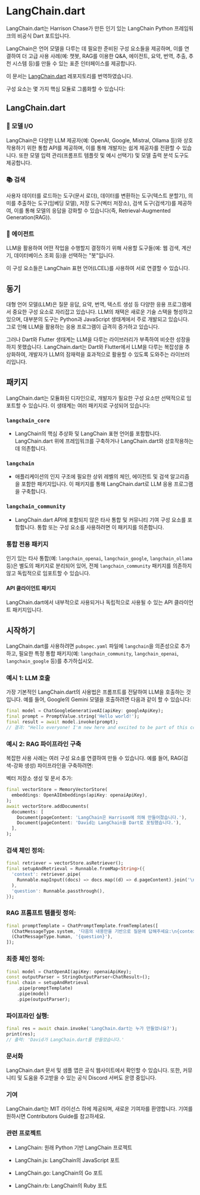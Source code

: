 # LangChain.dart

LangChain.dart는 Harrison Chase가 만든 인기 있는 LangChain Python 프레임워크의 비공식 Dart 포트입니다.

LangChain은 언어 모델을 다루는 데 필요한 준비된 구성 요소들을 제공하며, 이를 연결하여 더 고급 사용 사례(예: 챗봇, RAG를 이용한 Q&A, 에이전트, 요약, 번역, 추출, 추천 시스템 등)를 만들 수 있는 표준 인터페이스를 제공합니다.

이 문서는 [LangChain.dart](https://github.com/davidmigloz/langchain_dart) 레포지토리를 번역하였습니다.

구성 요소는 몇 가지 핵심 모듈로 그룹화할 수 있습니다:

## LangChain.dart

### 📃 모델 I/O
LangChain은 다양한 LLM 제공자(예: OpenAI, Google, Mistral, Ollama 등)와 상호작용하기 위한 통합 API를 제공하며, 이를 통해 개발자는 쉽게 제공자를 전환할 수 있습니다. 또한 모델 입력 관리(프롬프트 템플릿 및 예시 선택기) 및 모델 출력 분석 도구도 제공합니다.

### 📚 검색
사용자 데이터를 로드하는 도구(문서 로더), 데이터를 변환하는 도구(텍스트 분할기), 의미를 추출하는 도구(임베딩 모델), 저장 도구(벡터 저장소), 검색 도구(검색기)를 제공하여, 이를 통해 모델의 응답을 강화할 수 있습니다(즉, Retrieval-Augmented Generation(RAG)).

### 🤖 에이전트
LLM을 활용하여 어떤 작업을 수행할지 결정하기 위해 사용할 도구들(예: 웹 검색, 계산기, 데이터베이스 조회 등)을 선택하는 "봇"입니다.

이 구성 요소들은 LangChain 표현 언어(LCEL)를 사용하여 서로 연결할 수 있습니다.

## 동기

대형 언어 모델(LLM)은 질문 응답, 요약, 번역, 텍스트 생성 등 다양한 응용 프로그램에서 중요한 구성 요소로 자리잡고 있습니다. LLM의 채택은 새로운 기술 스택을 형성하고 있으며, 대부분의 도구는 Python과 JavaScript 생태계에서 주로 개발되고 있습니다. 그로 인해 LLM을 활용하는 응용 프로그램이 급격히 증가하고 있습니다.

그러나 Dart와 Flutter 생태계는 LLM을 다루는 라이브러리가 부족하여 비슷한 성장을 하지 못했습니다. LangChain.dart는 Dart와 Flutter에서 LLM을 다루는 복잡성을 추상화하여, 개발자가 LLM의 잠재력을 효과적으로 활용할 수 있도록 도와주는 라이브러리입니다.

## 패키지

LangChain.dart는 모듈화된 디자인으로, 개발자가 필요한 구성 요소만 선택적으로 임포트할 수 있습니다. 이 생태계는 여러 패키지로 구성되어 있습니다:

### `langchain_core`
- LangChain의 핵심 추상화 및 LangChain 표현 언어를 포함합니다. LangChain.dart 위에 프레임워크를 구축하거나 LangChain.dart와 상호작용하는 데 의존합니다.

### `langchain`
- 애플리케이션의 인지 구조에 필요한 상위 레벨의 체인, 에이전트 및 검색 알고리즘을 포함한 패키지입니다. 이 패키지를 통해 LangChain.dart로 LLM 응용 프로그램을 구축합니다.

### `langchain_community`
- LangChain.dart API에 포함되지 않은 타사 통합 및 커뮤니티 기여 구성 요소를 포함합니다. 통합 또는 구성 요소를 사용하려면 이 패키지를 의존합니다.

### 통합 전용 패키지
인기 있는 타사 통합(예: `langchain_openai`, `langchain_google`, `langchain_ollama` 등)은 별도의 패키지로 분리되어 있어, 전체 `langchain_community` 패키지를 의존하지 않고 독립적으로 임포트할 수 있습니다.

#### API 클라이언트 패키지
LangChain.dart에서 내부적으로 사용되거나 독립적으로 사용될 수 있는 API 클라이언트 패키지입니다.

## 시작하기

LangChain.dart를 사용하려면 `pubspec.yaml` 파일에 `langchain`을 의존성으로 추가하고, 필요한 특정 통합 패키지(예: `langchain_community`, `langchain_openai`, `langchain_google` 등)를 추가하십시오.

### 예시 1: LLM 호출

가장 기본적인 LangChain.dart의 사용법은 프롬프트를 전달하여 LLM을 호출하는 것입니다. 예를 들어, Google의 Gemini 모델을 호출하려면 다음과 같이 할 수 있습니다:

```dart
final model = ChatGoogleGenerativeAI(apiKey: googleApiKey);
final prompt = PromptValue.string('Hello world!');
final result = await model.invoke(prompt);
// 결과: "Hello everyone! I'm new here and excited to be part of this community."
```
### 예시 2: RAG 파이프라인 구축
복잡한 사용 사례는 여러 구성 요소를 연결하여 만들 수 있습니다. 예를 들어, RAG(검색-강화 생성) 파이프라인을 구축하려면:

벡터 저장소 생성 및 문서 추가:

```dart
final vectorStore = MemoryVectorStore(
  embeddings: OpenAIEmbeddings(apiKey: openaiApiKey),
);
await vectorStore.addDocuments(
  documents: [
    Document(pageContent: 'LangChain은 Harrison에 의해 만들어졌습니다.'),
    Document(pageContent: 'David는 LangChain을 Dart로 포팅했습니다.'),
  ],
);
```
### 검색 체인 정의:

```dart
final retriever = vectorStore.asRetriever();
final setupAndRetrieval = Runnable.fromMap<String>({
  'context': retriever.pipe(
    Runnable.mapInput((docs) => docs.map((d) => d.pageContent).join('\n')),
  ),
  'question': Runnable.passthrough(),
});
```
### RAG 프롬프트 템플릿 정의:

```dart
final promptTemplate = ChatPromptTemplate.fromTemplates([
  (ChatMessageType.system, '다음의 내용만을 기반으로 질문에 답해주세요:\n{context}'),
  (ChatMessageType.human, '{question}'),
]);
```
### 최종 체인 정의:

```dart
final model = ChatOpenAI(apiKey: openaiApiKey);
const outputParser = StringOutputParser<ChatResult>();
final chain = setupAndRetrieval
    .pipe(promptTemplate)
    .pipe(model)
    .pipe(outputParser);
```
### 파이프라인 실행:

```dart
final res = await chain.invoke('LangChain.dart는 누가 만들었나요?');
print(res);
// 출력: 'David가 LangChain.dart를 만들었습니다.'
```
### 문서화
LangChain.dart 문서 및 샘플 앱은 공식 웹사이트에서 확인할 수 있습니다. 또한, 커뮤니티 및 도움을 주고받을 수 있는 공식 Discord 서버도 운영 중입니다.

### 기여
LangChain.dart는 MIT 라이선스 하에 제공되며, 새로운 기여자를 환영합니다. 기여를 원하시면 Contributors Guide를 참고하세요.

### 관련 프로젝트
- LangChain: 원래 Python 기반 LangChain 프로젝트

- LangChain.js: LangChain의 JavaScript 포트

- LangChain.go: LangChain의 Go 포트

- LangChain.rb: LangChain의 Ruby 포트
